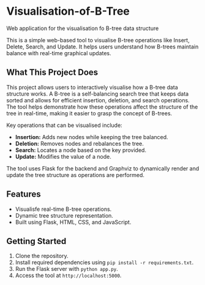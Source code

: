 # Visualisation-of-B-Tree
Web application for the visualisation fo B-tree data structure

This is a simple web-based tool to visualise B-tree operations like Insert, Delete, Search, and Update. It helps users understand how B-trees maintain balance with real-time graphical updates.

## What This Project Does

This project allows users to interactively visualise how a B-tree data structure works. A B-tree is a self-balancing search tree that keeps data sorted and allows for efficient insertion, deletion, and search operations. The tool helps demonstrate how these operations affect the structure of the tree in real-time, making it easier to grasp the concept of B-trees.

Key operations that can be visualised include:
- **Insertion:** Adds new nodes while keeping the tree balanced.
- **Deletion:** Removes nodes and rebalances the tree.
- **Search:** Locates a node based on the key provided.
- **Update:** Modifies the value of a node.

The tool uses Flask for the backend and Graphviz to dynamically render and update the tree structure as operations are performed.

## Features

- Visualisfe real-time B-tree operations.
- Dynamic tree structure representation.
- Built using Flask, HTML, CSS, and JavaScript.

## Getting Started

1. Clone the repository.
2. Install required dependencies using `pip install -r requirements.txt`.
3. Run the Flask server with `python app.py`.
4. Access the tool at `http://localhost:5000`.

